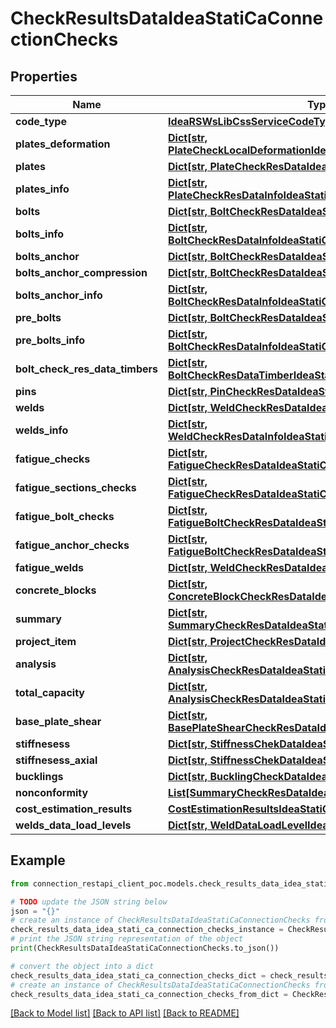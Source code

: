 # CheckResultsDataIdeaStatiCaConnectionChecks


## Properties

Name | Type | Description | Notes
------------ | ------------- | ------------- | -------------
**code_type** | [**IdeaRSWsLibCssServiceCodeTypeCIBasicTypes**](IdeaRSWsLibCssServiceCodeTypeCIBasicTypes.md) |  | [optional] 
**plates_deformation** | [**Dict[str, PlateCheckLocalDeformationIdeaStatiCaConnectionChecks]**](PlateCheckLocalDeformationIdeaStatiCaConnectionChecks.md) |  | [optional] 
**plates** | [**Dict[str, PlateCheckResDataIdeaStatiCaConnectionChecks]**](PlateCheckResDataIdeaStatiCaConnectionChecks.md) |  | [optional] 
**plates_info** | [**Dict[str, PlateCheckResDataInfoIdeaStatiCaConnectionChecks]**](PlateCheckResDataInfoIdeaStatiCaConnectionChecks.md) |  | [optional] 
**bolts** | [**Dict[str, BoltCheckResDataIdeaStatiCaConnectionChecks]**](BoltCheckResDataIdeaStatiCaConnectionChecks.md) |  | [optional] 
**bolts_info** | [**Dict[str, BoltCheckResDataInfoIdeaStatiCaConnectionChecks]**](BoltCheckResDataInfoIdeaStatiCaConnectionChecks.md) |  | [optional] 
**bolts_anchor** | [**Dict[str, BoltCheckResDataIdeaStatiCaConnectionChecks]**](BoltCheckResDataIdeaStatiCaConnectionChecks.md) |  | [optional] 
**bolts_anchor_compression** | [**Dict[str, BoltCheckResDataIdeaStatiCaConnectionChecks]**](BoltCheckResDataIdeaStatiCaConnectionChecks.md) |  | [optional] 
**bolts_anchor_info** | [**Dict[str, BoltCheckResDataInfoIdeaStatiCaConnectionChecks]**](BoltCheckResDataInfoIdeaStatiCaConnectionChecks.md) |  | [optional] 
**pre_bolts** | [**Dict[str, BoltCheckResDataIdeaStatiCaConnectionChecks]**](BoltCheckResDataIdeaStatiCaConnectionChecks.md) |  | [optional] 
**pre_bolts_info** | [**Dict[str, BoltCheckResDataInfoIdeaStatiCaConnectionChecks]**](BoltCheckResDataInfoIdeaStatiCaConnectionChecks.md) |  | [optional] 
**bolt_check_res_data_timbers** | [**Dict[str, BoltCheckResDataTimberIdeaStatiCaConnectionChecks]**](BoltCheckResDataTimberIdeaStatiCaConnectionChecks.md) |  | [optional] 
**pins** | [**Dict[str, PinCheckResDataIdeaStatiCaConnectionChecks]**](PinCheckResDataIdeaStatiCaConnectionChecks.md) |  | [optional] 
**welds** | [**Dict[str, WeldCheckResDataIdeaStatiCaConnectionChecks]**](WeldCheckResDataIdeaStatiCaConnectionChecks.md) |  | [optional] 
**welds_info** | [**Dict[str, WeldCheckResDataInfoIdeaStatiCaConnectionChecks]**](WeldCheckResDataInfoIdeaStatiCaConnectionChecks.md) |  | [optional] 
**fatigue_checks** | [**Dict[str, FatigueCheckResDataIdeaStatiCaConnectionChecks]**](FatigueCheckResDataIdeaStatiCaConnectionChecks.md) |  | [optional] 
**fatigue_sections_checks** | [**Dict[str, FatigueCheckResDataIdeaStatiCaConnectionChecks]**](FatigueCheckResDataIdeaStatiCaConnectionChecks.md) |  | [optional] 
**fatigue_bolt_checks** | [**Dict[str, FatigueBoltCheckResDataIdeaStatiCaConnectionChecks]**](FatigueBoltCheckResDataIdeaStatiCaConnectionChecks.md) |  | [optional] 
**fatigue_anchor_checks** | [**Dict[str, FatigueBoltCheckResDataIdeaStatiCaConnectionChecks]**](FatigueBoltCheckResDataIdeaStatiCaConnectionChecks.md) |  | [optional] 
**fatigue_welds** | [**Dict[str, WeldCheckResDataIdeaStatiCaConnectionChecks]**](WeldCheckResDataIdeaStatiCaConnectionChecks.md) |  | [optional] 
**concrete_blocks** | [**Dict[str, ConcreteBlockCheckResDataIdeaStatiCaConnectionChecks]**](ConcreteBlockCheckResDataIdeaStatiCaConnectionChecks.md) |  | [optional] 
**summary** | [**Dict[str, SummaryCheckResDataIdeaStatiCaConnectionChecks]**](SummaryCheckResDataIdeaStatiCaConnectionChecks.md) |  | [optional] 
**project_item** | [**Dict[str, ProjectCheckResDataIdeaStatiCaConnectionChecks]**](ProjectCheckResDataIdeaStatiCaConnectionChecks.md) |  | [optional] 
**analysis** | [**Dict[str, AnalysisCheckResDataIdeaStatiCaConnectionChecks]**](AnalysisCheckResDataIdeaStatiCaConnectionChecks.md) |  | [optional] 
**total_capacity** | [**Dict[str, AnalysisCheckResDataIdeaStatiCaConnectionChecks]**](AnalysisCheckResDataIdeaStatiCaConnectionChecks.md) |  | [optional] 
**base_plate_shear** | [**Dict[str, BasePlateShearCheckResDataIdeaStatiCaConnectionChecks]**](BasePlateShearCheckResDataIdeaStatiCaConnectionChecks.md) |  | [optional] 
**stiffnesess** | [**Dict[str, StiffnessChekDataIdeaStatiCaConnectionChecks]**](StiffnessChekDataIdeaStatiCaConnectionChecks.md) |  | [optional] 
**stiffnesess_axial** | [**Dict[str, StiffnessChekDataIdeaStatiCaConnectionChecks]**](StiffnessChekDataIdeaStatiCaConnectionChecks.md) |  | [optional] 
**bucklings** | [**Dict[str, BucklingCheckDataIdeaStatiCaConnectionChecks]**](BucklingCheckDataIdeaStatiCaConnectionChecks.md) |  | [optional] 
**nonconformity** | [**List[SummaryCheckResDataIdeaStatiCaConnectionChecks]**](SummaryCheckResDataIdeaStatiCaConnectionChecks.md) |  | [optional] 
**cost_estimation_results** | [**CostEstimationResultsIdeaStatiCaConnectionChecks**](CostEstimationResultsIdeaStatiCaConnectionChecks.md) |  | [optional] 
**welds_data_load_levels** | [**Dict[str, WeldDataLoadLevelIdeaStatiCaConnectionChecks]**](WeldDataLoadLevelIdeaStatiCaConnectionChecks.md) |  | [optional] 

## Example

```python
from connection_restapi_client_poc.models.check_results_data_idea_stati_ca_connection_checks import CheckResultsDataIdeaStatiCaConnectionChecks

# TODO update the JSON string below
json = "{}"
# create an instance of CheckResultsDataIdeaStatiCaConnectionChecks from a JSON string
check_results_data_idea_stati_ca_connection_checks_instance = CheckResultsDataIdeaStatiCaConnectionChecks.from_json(json)
# print the JSON string representation of the object
print(CheckResultsDataIdeaStatiCaConnectionChecks.to_json())

# convert the object into a dict
check_results_data_idea_stati_ca_connection_checks_dict = check_results_data_idea_stati_ca_connection_checks_instance.to_dict()
# create an instance of CheckResultsDataIdeaStatiCaConnectionChecks from a dict
check_results_data_idea_stati_ca_connection_checks_from_dict = CheckResultsDataIdeaStatiCaConnectionChecks.from_dict(check_results_data_idea_stati_ca_connection_checks_dict)
```
[[Back to Model list]](../README.md#documentation-for-models) [[Back to API list]](../README.md#documentation-for-api-endpoints) [[Back to README]](../README.md)


